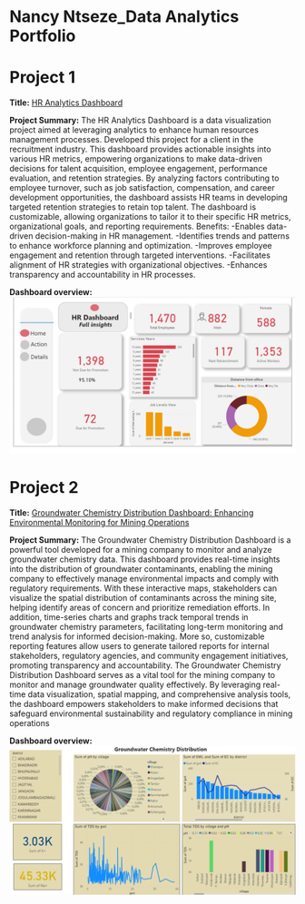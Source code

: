 # Nancy Ntseze_Data Analytics Portfolio
# Project 1
**Title:** [HR Analytics Dashboard](https://github.com/Nancyntseze/Data-Analytics)

**Project Summary:** The HR Analytics Dashboard is a data visualization project aimed at leveraging analytics to enhance human resources management processes. Developed this project for a client in the recruitment industry. This dashboard provides actionable insights into various HR metrics, empowering organizations to make data-driven decisions for talent acquisition, employee engagement, performance evaluation, and retention strategies. By analyzing factors contributing to employee turnover, such as job satisfaction, compensation, and career development opportunities, the dashboard assists HR teams in developing targeted retention strategies to retain top talent. The dashboard is customizable, allowing organizations to tailor it to their specific HR metrics, organizational goals, and reporting requirements.
Benefits:
-Enables data-driven decision-making in HR management.
-Identifies trends and patterns to enhance workforce planning and optimization.
-Improves employee engagement and retention through targeted interventions.
-Facilitates alignment of HR strategies with organizational objectives.
-Enhances transparency and accountability in HR processes.

**Dashboard overview:**
![HR_Data](HR_Data.png)

# Project 2
**Title:** [Groundwater Chemistry Distribution Dashboard: Enhancing Environmental Monitoring for Mining Operations](https://github.com/Nancyntseze/Data-Analytics)

**Project Summary:**  The Groundwater Chemistry Distribution Dashboard is a powerful tool developed for a mining company to monitor and analyze groundwater chemistry data. This dashboard provides real-time insights into the distribution of groundwater contaminants, enabling the mining company to effectively manage environmental impacts and comply with regulatory requirements. With these interactive maps, stakeholders can visualize the spatial distribution of contaminants across the mining site, helping identify areas of concern and prioritize remediation efforts. In addition, time-series charts and graphs track temporal trends in groundwater chemistry parameters, facilitating long-term monitoring and trend analysis for informed decision-making. More so, customizable reporting features allow users to generate tailored reports for internal stakeholders, regulatory agencies, and community engagement initiatives, promoting transparency and accountability.
The Groundwater Chemistry Distribution Dashboard serves as a vital tool for the mining company to monitor and manage groundwater quality effectively. By leveraging real-time data visualization, spatial mapping, and comprehensive analysis tools, the dashboard empowers stakeholders to make informed decisions that safeguard environmental sustainability and regulatory compliance in mining operations

**Dashboard overview:**
![Chemistry_Distribution](Chemistry_Distribution.png)
